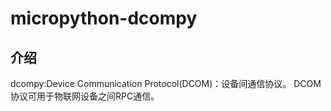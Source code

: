 # micropython-dcompy

## 介绍
dcompy:Device Communication Protocol(DCOM)：设备间通信协议。 DCOM协议可用于物联网设备之间RPC通信。

